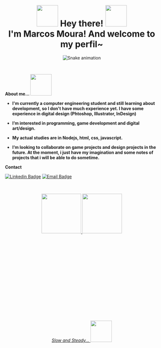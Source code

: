 
<h1> <div align="center"> <img src="https://user-images.githubusercontent.com/69879002/166835308-6aa3a5e8-17b9-4418-8ed8-c2d48b959269.png" width= "70" >  Hey there!  <img src="https://user-images.githubusercontent.com/69879002/166835308-6aa3a5e8-17b9-4418-8ed8-c2d48b959269.png" width= "70" > </div> <div align="center"> I'm Marcos Moura! And welcome to my perfil~ </div> </h1> 

<div align="center">
  
  ![Snake animation](https://github.com/danielbped/danielbped/blob/output/github-contribution-grid-snake.svg) 

</div>

<br>

<strong> About me... </strong> <img src="https://user-images.githubusercontent.com/69879002/223880005-c20dc5b5-b0cf-4e20-8a80-25239bfb5017.png" width="70"> 

<ul>
<li> <strong> <p> I'm currently a computer engineering student and still learning about development, so I don't have much experience yet. I have some experience in digital design (Phtoshop, Illustrator, InDesign) </p> </strong>  </li> 
<li> <strong> <p> I’m interested in programming, game development and digital art/design.</p> </strong>  </li>
<li> <strong> <p> My actual studies are in Nodejs, html, css, javascript.</p> </strong>  </li>
<li> <strong> <p> I’m looking to collaborate on game projects and design projects in the future. At the moment, i just have my imagination and some notes of projects that i will be able to do sometime.</p> </strong>  </li>
</ul>

<strong> Contact </strong>

[![Linkedin Badge](https://img.shields.io/badge/-Linkedin-0077B5?style=flat-square&logo=Linkedin&logoColor=white&link=https://www.linkedin.com/in/SEU_LINK/)](https://www.linkedin.com/in/marcos-mouraec/)
[![Email Badge](https://img.shields.io/badge/-Gmail-D14836?style=flat-square&logo=Gmail&logoColor=white&link=mailto:SEU_EMAIL)](mailto:marcos.mouraec@gmail.com)

<div align="center">
  <br>
  <br>
  <a href="https://github.com/shiro-tai">
  <img height="130em" src="https://github-readme-stats.vercel.app/api?username=shiro-tai&show_icons=true&theme=github_dark&include_all_commits=true&count_private=true"/>
  <img height="130em" src="https://github-readme-stats.vercel.app/api/top-langs/?username=shiro-tai&layout=compact&langs_count=7&theme=github_dark"/>
</div>

<br><br><br><br><br><br><br><br>
  <br>
  <br>
  <br>
  <br>
  <br>
  <br>
  <br>
  
  <div align="center"> <em>Slow and Steady...</em> <img src="https://user-images.githubusercontent.com/69879002/223885529-89140c0d-ccd2-4fd2-a1b8-99ad82a4c34c.png" width="70"> </div>

